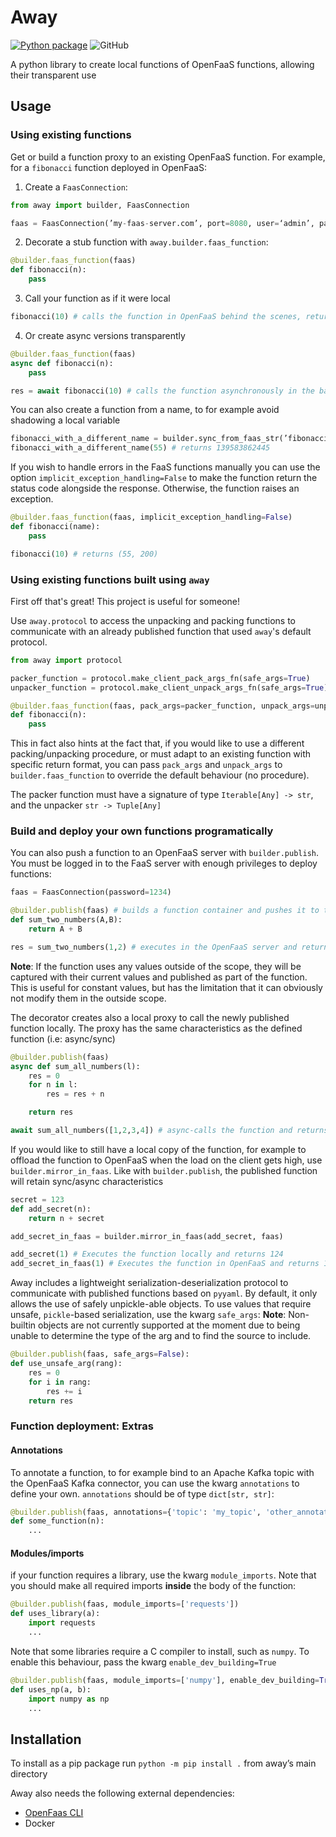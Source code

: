 # Away
[![Python package](https://github.com/Axemt/away/actions/workflows/python-package.yml/badge.svg)](https://github.com/Axemt/away/actions/workflows/python-package.yml)
![GitHub](https://img.shields.io/github/license/Axemt/away)

A python library to create local functions of OpenFaaS functions, allowing their transparent use

## Usage

### Using existing functions
Get or build a function proxy to an existing OpenFaaS function. For example, for a `fibonacci` function deployed in OpenFaaS:

1. Create a `FaasConnection`:
```python
from away import builder, FaasConnection

faas = FaasConnection(’my-faas-server.com’, port=8080, user=‘admin’, password=‘1234’)
```
2. Decorate a stub function with `away.builder.faas_function`:
```python
@builder.faas_function(faas)
def fibonacci(n):
	pass
```
3. Call your function as if it were local
```python
fibonacci(10) # calls the function in OpenFaaS behind the scenes, returns 55
```

4. Or create async versions transparently
```python
@builder.faas_function(faas)
async def fibonacci(n):
	pass

res = await fibonacci(10) # calls the function asynchronously in the background, returns 55
```

You can also create a function from a name, to for example avoid shadowing a local variable
```python
fibonacci_with_a_different_name = builder.sync_from_faas_str(’fibonacci’, faas)
fibonacci_with_a_different_name(55) # returns 139583862445
```

If you wish to handle errors in the FaaS functions manually you can use the option `implicit_exception_handling=False` to make the function return the status code alongside the response. Otherwise, the function raises an exception.

```python
@builder.faas_function(faas, implicit_exception_handling=False)
def fibonacci(name):
	pass

fibonacci(10) # returns (55, 200)
```

### Using existing functions built using `away`

First off that's great! This project is useful for someone!

Use `away.protocol` to access the unpacking and packing functions to communicate with an already published function that used `away`'s default protocol.

```python
from away import protocol

packer_function = protocol.make_client_pack_args_fn(safe_args=True)
unpacker_function = protocol.make_client_unpack_args_fn(safe_args=True)

@builder.faas_function(faas, pack_args=packer_function, unpack_args=unpacker_function)
def fibonacci(n):
	pass
```
This in fact also hints at the fact that, if you would like to use a different packing/unpacking procedure, or must adapt to an existing function with specific return format, you can pass `pack_args` and `unpack_args` to `builder.faas_function` to override the default behaviour (no procedure).

The packer function must have a signature of type `Iterable[Any] -> str`, and the unpacker `str -> Tuple[Any]`

### Build and deploy your own functions programatically
You can also push a function to an OpenFaaS server with `builder.publish`. You must be logged in to the FaaS server with enough privileges to deploy functions:

```python
faas = FaasConnection(password=1234)

@builder.publish(faas) # builds a function container and pushes it to the `faas` server
def sum_two_numbers(A,B):
	return A + B

res = sum_two_numbers(1,2) # executes in the OpenFaaS server and returns 3
```
__Note__: If the function uses any values outside of the scope, they will be captured with their current values and published as part of the function. This is useful for constant values, but has the limitation that it can obviously not modify them in the outside scope. 

The decorator creates also a local proxy to call the newly published function locally. The proxy has the same characteristics as the defined function (i.e: async/sync)

```python
@builder.publish(faas)
async def sum_all_numbers(l):
	res = 0
	for n in l:
		res = res + n

	return res

await sum_all_numbers([1,2,3,4]) # async-calls the function and returns 10
```

If you would like to still have a local copy of the function, for example to offload the function to OpenFaaS when the load on the client gets high, use `builder.mirror_in_faas`. Like with `builder.publish`, the published function will retain sync/async characteristics

```python
secret = 123
def add_secret(n):
	return n + secret

add_secret_in_faas = builder.mirror_in_faas(add_secret, faas)

add_secret(1) # Executes the function locally and returns 124
add_secret_in_faas(1) # Executes the function in OpenFaaS and returns 124
```

Away includes a lightweight serialization-deserialization protocol to communicate with published functions based on `pyyaml`. By default, it only allows the use of safely unpickle-able objects. To use values that require unsafe, `pickle`-based serialization, use the kwarg `safe_args`:
__Note__: Non-builtin objects are not currently supported at the moment due to being unable to determine the type of the arg and to find the source to include.

```python
@builder.publish(faas, safe_args=False):
def use_unsafe_arg(rang):
	res = 0
	for i in rang:
		res += i
	return res
```

### Function deployment: Extras

#### Annotations
To annotate a function, to for example bind to an Apache Kafka topic with the OpenFaaS Kafka connector, you can use the kwarg `annotations` to define your own. `annotations` should be of type `dict[str, str]`:
```python
@builder.publish(faas, annotations={'topic': 'my_topic', 'other_annotations': 'cool!'})
def some_function(n):
	...
```

#### Modules/imports
if your function requires a library, use the kwarg `module_imports`. Note that you should make all required imports **inside** the body of the function:
```python
@builder.publish(faas, module_imports=['requests'])
def uses_library(a):
	import requests
	...
```

Note that some libraries require a C compiler to install, such as `numpy`. To enable this behaviour, pass the kwarg `enable_dev_building=True`
```python
@builder.publish(faas, module_imports=['numpy'], enable_dev_building=True)
def uses_np(a, b):
	import numpy as np
	...
```

## Installation

To install as a pip package run `python -m pip install .` from away’s main directory

Away also needs the following external dependencies:

- [OpenFaas CLI](https://cli.openfaas.com)
- Docker
